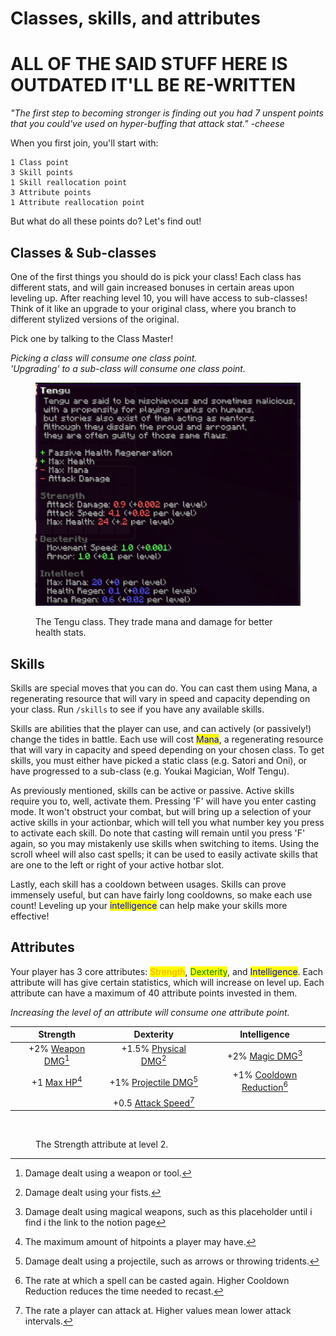# Classes, skills, and attributes

# ALL OF THE SAID STUFF HERE IS OUTDATED IT'LL BE RE-WRITTEN

_"The first step to becoming stronger is finding out you had 7 unspent points that you could've used on hyper-buffing that attack stat." -cheese_

When you first join, you'll start with:

```
1 Class point
3 Skill points
1 Skill reallocation point
3 Attribute points
1 Attribute reallocation point
```

But what do all these points do? Let's find out!

## Classes & Sub-classes

One of the first things you should do is pick your class! Each class has different stats, and will gain increased bonuses in certain areas upon leveling up. After reaching level 10, you will have access to sub-classes! Think of it like an upgrade to your original class, where you branch to different stylized versions of the original.

Pick one by talking to the Class Master!

_Picking a class will consume one class point._ \
_'Upgrading' to a sub-class will consume one class point._

<figure><img src="/overrides/assets/tengu.png" alt=""><figcaption><p>The Tengu class. They trade mana and damage for better health stats.</p></figcaption></figure>

## Skills

Skills are special moves that you can do. You can cast them using Mana, a regenerating resource that will vary in speed and capacity depending on your class. Run `/skills` to see if you have any available skills.&#x20;

Skills are abilities that the player can use, and can actively (or passively!) change the tides in battle. Each use will cost <mark style="color:blue;">Mana</mark>, a regenerating resource that will vary in capacity and speed depending on your chosen class. To get skills, you must either have picked a static class (e.g. Satori and Oni), or have progressed to a sub-class (e.g. Youkai Magician, Wolf Tengu).

As previously mentioned, skills can be active or passive. Active skills require you to, well, activate them. Pressing 'F' will have you enter casting mode. It won't obstruct your combat, but will bring up a selection of your active skills in your actionbar, which will tell you what number key you press to activate each skill. Do note that casting will remain until you press 'F' again, so you may mistakenly use skills when switching to items. Using the scroll wheel will also cast spells; it can be used to easily activate skills that are one to the left or right of your active hotbar slot.

Lastly, each skill has a cooldown between usages. Skills can prove immensely useful, but can have fairly long cooldowns, so make each use count! Leveling up your <mark style="color:blue;">intelligence</mark> can help make your skills more effective!

## Attributes

Your player has 3 core attributes: <mark style="color:orange;">Strength</mark>, <mark style="color:green;">Dexterity</mark>, and <mark style="color:blue;">Intelligence</mark>. Each attribute will has give certain statistics, which will increase on level up. Each attribute can have a maximum of 40 attribute points invested in them.

_Increasing the level of an attribute will consume one attribute point._

|                 Strength                 |                  Dexterity                   |                   Intelligence                   |
| :--------------------------------------: | :------------------------------------------: | :----------------------------------------------: |
| +2% [Weapon DMG](#user-content-fn-1)[^1] | +1.5% [Physical DMG](#user-content-fn-2)[^2] |     +2% [Magic DMG](#user-content-fn-3)[^3]      |
|   +1 [Max HP](#user-content-fn-4)[^4]    | +1% [Projectile DMG](#user-content-fn-5)[^5] | +1% [Cooldown Reduction](#user-content-fn-6)[^6] |
|                                          | +0.5 [Attack Speed](#user-content-fn-7)[^7]  |                                                  |

<figure><img src="/overrides/assets/image (2).png" alt=""><figcaption><p>The Strength attribute at level 2.</p></figcaption></figure>

[^1]: Damage dealt using a weapon or tool.
[^2]: Damage dealt using your fists.
[^3]: Damage dealt using magical weapons, such as this placeholder until i find i the link to the notion page
[^4]: The maximum amount of hitpoints a player may have.
[^5]: Damage dealt using a projectile, such as arrows or throwing tridents.
[^6]: The rate at which a spell can be casted again. Higher Cooldown Reduction reduces the time needed to recast.
[^7]: The rate a player can attack at. Higher values mean lower attack intervals.
